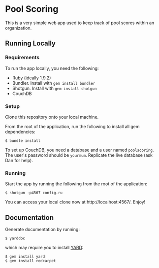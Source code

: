 Pool Scoring
============

This is a very simple web app used to keep track of pool scores within an organization.


Running Locally
---------------

### Requirements ###

To run the app locally, you need the following:

 * Ruby (ideally 1.9.2)
 * Bundler. Install with `gem install bundler`
 * Shotgun. Install with `gem install shotgun`
 * CouchDB

### Setup ###

Clone this repository onto your local machine.

From the root of the application, run the following to install all gem dependencies:

    $ bundle install

To set up CouchDB, you need a database and a user named `poolscoring`. The user's
password should be `yourmum`. Replicate the live database (ask Dan for help).

### Running ###

Start the app by running the following from the root of the application:

    $ shotgun -p4567 config.ru

You can access your local clone now at http://localhost:4567/. Enjoy!


Documentation
-------------

Generate documentation by running:

    $ yarddoc

which may require you to install [YARD](http://yardoc.org/guides/index.html): 

    $ gem install yard
    $ gem install redcarpet

